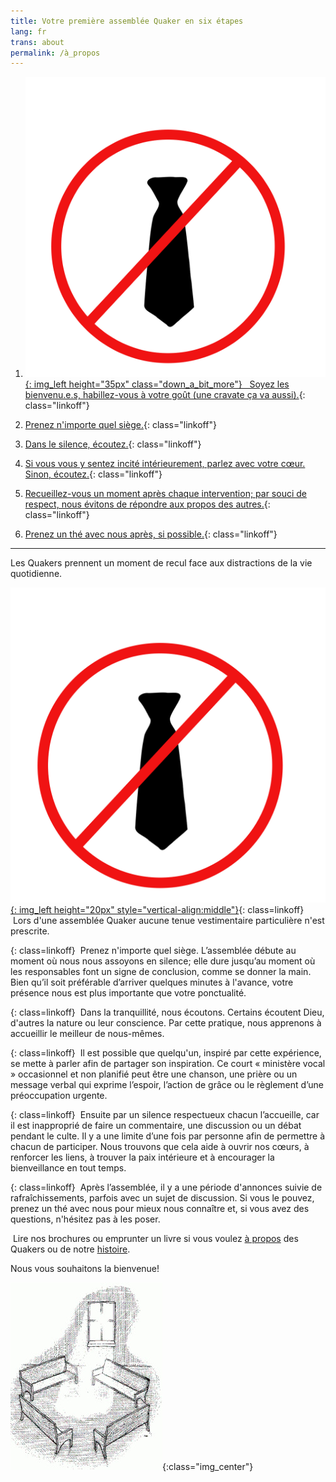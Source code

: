 ```yaml
---
title: Votre première assemblée Quaker en six étapes
lang: fr
trans: about
permalink: /à_propos
---
```

1. [![](/assets/images/no-tie_color.png){: img_left height="35px" class="down_a_bit_more"} &nbsp;&nbsp;Soyez les bienvenu.e.s, habillez-vous à votre goût (une cravate ça va aussi).](#cravate){: class="linkoff"}<span class="stanchor"><a name="cravate-base"></a></span>
  
1. [<i class="fas fa-chair fa-fw fa-2x down_a_bit_more chair"></i> Prenez n'importe quel siège.](#chaise){: class="linkoff"}<span class="stanchor"><a name="chaise-base"></a></span>
  
1. [<i class="fas fa-search fa-fw fa-2x color-1-text down_a_bit_more"></i> Dans le silence, écoutez.](#regarde){: class="linkoff"}<span class="stanchor"><a name="regarde-base"></a></span>
  
1. [<i class="fas fa-hand-holding-heart fa-fw fa-2x down_a_bit_more heart"></i> Si vous vous y sentez incité intérieurement, parlez avec votre cœur. Sinon, écoutez.](#coeur){: class="linkoff"}<span class="stanchor"><a name="coeur-base"></a></span>

1. [<i class="far fa-pause-circle fa-fw fa-2x color-1-light-text down_a_bit_more"></i> Recueillez-vous un moment après chaque intervention; par souci de respect, nous évitons de répondre aux propos des autres.](#attendre){: class="linkoff"}<span class="stanchor"><a name="attendre-base"></a></span>
   
1. [<i class="fas fa-mug-hot fa-fw fa-2x color-1-dark-text"></i> Prenez un thé avec nous après, si possible.](#thé){: class="linkoff"}<span class="stanchor"><a name="thé-base"></a></span>
    
************

Les Quakers prennent un moment de recul face aux distractions de la vie quotidienne.

[![](/assets/images/no-tie_color.png){: img_left height="20px" style="vertical-align:middle"}](#cravate-base){: class=linkoff}<span class="stanchor"><a name="cravate"> </a></span> &nbsp;Lors d'une assemblée Quaker aucune tenue vestimentaire particulière n'est prescrite.

[<i class="fas fa-chair chair"></i>](#chaise-base){: class=linkoff}<span class="stanchor"><a name="chaise"> </a></span> &nbsp;Prenez n'importe quel siège. L’assemblée débute au moment où nous nous assoyons en silence; elle dure jusqu’au moment où les responsables font un signe de conclusion, comme se donner la main. Bien qu’il soit préférable d’arriver quelques minutes à l'avance, votre présence nous est plus importante que votre ponctualité.

[<i class="fas fa-search color-1-text"></i>](#regarde-base){: class=linkoff}<span class="stanchor"><a name="regarde"> </a></span> &nbsp;Dans la tranquillité, nous écoutons. Certains écoutent Dieu, d'autres la nature ou leur conscience. Par cette pratique, nous apprenons à accueillir le meilleur de nous-mêmes.

[<i class="fas fa-hand-holding-heart heart"></i>](#coeur-base){: class=linkoff}<span class="stanchor"><a name="coeur"> </a></span> &nbsp;Il est possible que quelqu'un, inspiré par cette expérience, se mette à parler afin de partager son inspiration. Ce court « ministère vocal » occasionnel et non planifié peut être une chanson, une prière ou un message verbal qui exprime l’espoir, l’action de grâce ou le règlement d’une préoccupation urgente.

[<i class="far fa-pause-circle color-1-light-text"></i>](#attendre-base){: class=linkoff}<span class="stanchor"><a name="attendre"> </a></span> &nbsp;Ensuite par un silence respectueux chacun l’accueille, car il est inapproprié de faire un commentaire, une discussion ou un débat pendant le culte. Il y a une limite d’une fois par personne afin de permettre à chacun de participer. Nous trouvons que cela aide à ouvrir nos cœurs, à renforcer les liens, à trouver la paix intérieure et à encourager la bienveillance en tout temps.

[<i class="fas fa-mug-hot color-1-dark-text"></i>](#thé-base){: class=linkoff}<span class="stanchor"><a name="thé"> </a></span> &nbsp;Après l’assemblée, il y a une période d'annonces suivie de rafraîchissements, parfois avec un sujet de discussion. Si vous le pouvez, prenez un thé avec nous pour mieux nous connaître et, si vous avez des questions, n'hésitez pas à les poser.

<i class="fas fa-book-reader color-1-text"></i> &nbsp;Lire nos brochures ou emprunter un livre si vous voulez [à propos](/intro-fr) des Quakers ou de notre [histoire](/liens_histoire).

Nous vous souhaitons la bienvenue!

![](/assets/images/benches.jpg){:class="img_center"}
